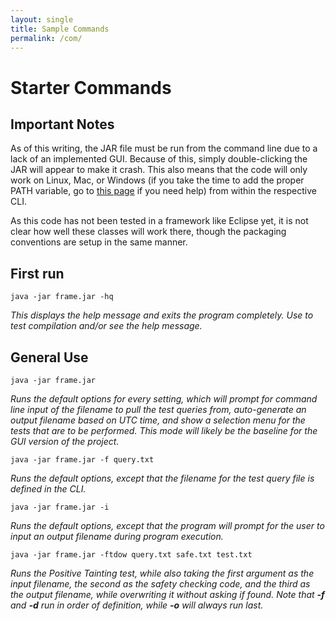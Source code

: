 ```yaml
---
layout: single
title: Sample Commands
permalink: /com/
---
```


# Starter Commands

## Important Notes

As of this writing, the JAR file must be run from the command line due to a lack of an implemented GUI.
Because of this, simply double-clicking the JAR will appear to make it crash.
This also means that the code will only work on Linux, Mac, or Windows (if you take the time to add the proper PATH variable, go to [this page](/start/) if you need help) from within the respective CLI.

As this code has not been tested in a framework like Eclipse yet, it is not clear how well these classes will work there, though the packaging conventions are setup in the same manner.

## First run

`java -jar frame.jar -hq`

_This displays the help message and exits the program completely. Use to test compilation and/or see the help message._

## General Use

`java -jar frame.jar`

_Runs the default options for every setting, which will prompt for command line input of the filename to pull the test queries from, auto-generate an output filename based on UTC time, and show a selection menu for the tests that are to be performed. This mode will likely be the baseline for the GUI version of the project._

`java -jar frame.jar -f query.txt`

_Runs the default options, except that the filename for the test query file is defined in the CLI._

`java -jar frame.jar -i`

_Runs the default options, except that the program will prompt for the user to input an output filename during program execution._

`java -jar frame.jar -ftdow query.txt safe.txt test.txt`

_Runs the Positive Tainting test, while also taking the first argument as the input filename, the second as the safety checking code, and the third as the output filename, while overwriting it without asking if found. Note that **-f** and **-d** run in order of definition, while **-o** will always run last._
 
